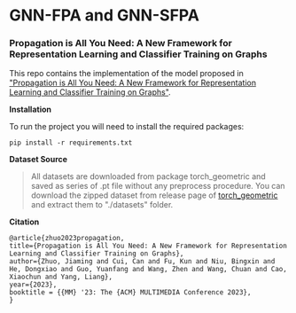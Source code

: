 # GNN-FPA and GNN-SFPA
### Propagation is All You Need: A New Framework for Representation Learning and Classifier Training on Graphs

This repo contains the implementation of the model proposed in ["Propagation is All You Need: A New Framework for Representation Learning and Classifier Training on Graphs"](http://yangliang.github.io/pdf/mm23-zhuo.pdf).

**Installation**

To run the project you will need to install the required packages:

```
pip install -r requirements.txt 
```

**Dataset Source**

> All datasets are downloaded from package torch_geometric and saved as series of .pt file without any preprocess procedure. You can download the zipped dataset from release page of [torch_geometric](https://github.com/GitEventhandler/pytorch_geometric/tree/master/torch_geometric) and extract them to "./datasets" folder.

**Citation**

```
@article{zhuo2023propagation,
title={Propagation is All You Need: A New Framework for Representation Learning and Classifier Training on Graphs},
author={Zhuo, Jiaming and Cui, Can and Fu, Kun and Niu, Bingxin and He, Dongxiao and Guo, Yuanfang and Wang, Zhen and Wang, Chuan and Cao, Xiaochun and Yang, Liang},
year={2023},
booktitle = {{MM} '23: The {ACM} MULTIMEDIA Conference 2023},
}
